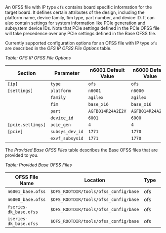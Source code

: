 An OFSS file with IP type `ofs` contains board specific information for the target board. It defines certain attributes of the design, including the platform name, device family, fim type, part number, and device ID. It can also contain settings for system information like PCIe generation and subsystem device IDs. Note that PCIe settings defined in the PCIe OFSS file will take precedence over any PCIe settings defined in the Base OFSS file.

Currently supported configuration options for an OFSS file with IP type `ofs` are described in the *OFS IP OFSS File Options* table.

*Table: OFS IP OFSS File Options*

| Section | Parameter | n6001 Default Value | n6000 Default Value | fseries-dk Default Value | iseries-dk Default Value |
| --- | --- | --- | --- | --- | --- |
| `[ip]` | `type` | `ofs` | `ofs` | `ofs` | `ofs` |
| `[settings]` | `platform` | `n6001` | `n6000` | `n6001` | `n6001` |
| | `family` | `agilex` | `agilex` | `agilex` | `agilex` |
| | `fim` | `base_x16` | `base_x16` | `base_x16` | `base_x16` |
| | `part` | `AGFB014R24A2E2V` | `AGFB014R24A2E2V` | `AGFB027R24C2E2VR2` | `AGIB027R29A1E2VR3` |
| | `device_id` | `6001` | `6000` | `6001` | `6001` |
| `[pcie.settings]` | `pcie_gen` | `4` | `4` | `4` | `5` |
| `[pcie]` | `subsys_dev_id` | `1771` | `1770` | `1` | `1` |
| | `exvf_subsysid` | `1771` | `1770` | `1` | `1` |

The *Provided Base OFSS Files* table describes the Base OFSS files that are provided to you.

*Table: Provided Base OFSS Files*

| OFSS File Name | Location | Type | Supported Board |
| --- | --- | --- | --- |
| `n6001_base.ofss` | `$OFS_ROOTDIR/tools/ofss_config/base` | ofs | N6001 |
| `n6000_base.ofss` | `$OFS_ROOTDIR/tools/ofss_config/base` | ofs | N6000 |
| `fseries-dk_base.ofss` | `$OFS_ROOTDIR/tools/ofss_config/base` | ofs | fseries-dk |
| `iseries-dk_base.ofss` | `$OFS_ROOTDIR/tools/ofss_config/base` | ofs | iseries-dk |
